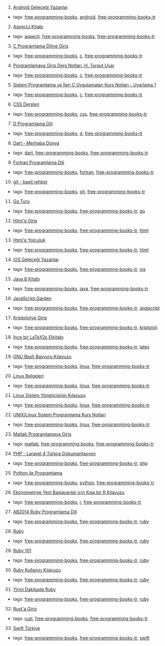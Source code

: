 1. [Android Geleceği Yazanlar](https://gelecegiyazanlar.turkcell.com.tr/konu/android)
  * tags: [free-programming-books](tags/free-programming-books.md), [android](tags/android.md), [free-programming-books-tr](tags/free-programming-books-tr.md)
2. [AspectJ Kitabı](http://kodcu.com/aspectj-ebook/)
  * tags: [aspectj](tags/aspectj.md), [free-programming-books](tags/free-programming-books.md), [free-programming-books-tr](tags/free-programming-books-tr.md)
3. [C Programlama Diline Giriş](http://www1.gantep.edu.tr/~bingul/c/index.php)
  * tags: [free-programming-books](tags/free-programming-books.md), [c](tags/c.md), [free-programming-books-tr](tags/free-programming-books-tr.md)
4. [Programlamaya Giriş Ders Notları, H. Turgut Uyar](http://web.itu.edu.tr/uyar/programlama/)
  * tags: [free-programming-books](tags/free-programming-books.md), [c](tags/c.md), [free-programming-books-tr](tags/free-programming-books-tr.md)
5. [Sistem Programlama ve İleri C Uygulamaları Kurs Notları - Uyarlama 1](http://www.kaanaslan.com/resource/course_note/download_file.php?file_id=16)
  * tags: [free-programming-books](tags/free-programming-books.md), [c](tags/c.md), [free-programming-books-tr](tags/free-programming-books-tr.md)
6. [CSS Dersleri](http://fatihhayrioglu.com/css-dersleri/)
  * tags: [free-programming-books](tags/free-programming-books.md), [css](tags/css.md), [free-programming-books-tr](tags/free-programming-books-tr.md)
7. [D Programlama Dili](http://ddili.org/ders/d/D_Programlama_Dili.pdf)
  * tags: [free-programming-books](tags/free-programming-books.md), [d](tags/d.md), [free-programming-books-tr](tags/free-programming-books-tr.md)
8. [Dart - Merhaba Dünya](http://dartogreniyorum.blogspot.com.tr/2013/03/yeniden-dart.html?view=sidebar)
  * tags: [dart](tags/dart.md), [free-programming-books](tags/free-programming-books.md), [free-programming-books-tr](tags/free-programming-books-tr.md)
9. [Fortran Programlama Dili](http://www1.gantep.edu.tr/~bingul/f95/index.php)
  * tags: [free-programming-books](tags/free-programming-books.md), [fortran](tags/fortran.md), [free-programming-books-tr](tags/free-programming-books-tr.md)
10. [git - basit rehber](http://rogerdudler.github.io/git-guide/index.tr.html)
  * tags: [free-programming-books](tags/free-programming-books.md), [git](tags/git.md), [free-programming-books-tr](tags/free-programming-books-tr.md)
11. [Go Turu](https://go-tour-turkish.appspot.com/welcome/1)
  * tags: [free-programming-books](tags/free-programming-books.md), [free-programming-books-tr](tags/free-programming-books-tr.md), [go](tags/go.md)
12. [Html'e Giriş](http://www.htmldersleri.org)
  * tags: [free-programming-books](tags/free-programming-books.md), [free-programming-books-tr](tags/free-programming-books-tr.md), [html](tags/html.md)
13. [Html'e Yolculuk](https://github.com/paufsc/journey-to-html)
  * tags: [free-programming-books](tags/free-programming-books.md), [free-programming-books-tr](tags/free-programming-books-tr.md), [html](tags/html.md)
14. [iOS Geleceği Yazanlar](https://gelecegiyazanlar.turkcell.com.tr/konu/ios)
  * tags: [free-programming-books](tags/free-programming-books.md), [free-programming-books-tr](tags/free-programming-books-tr.md), [ios](tags/ios.md)
15. [Java 8 Kitabı](http://kodcu.com/java-8-ebook/)
  * tags: [free-programming-books](tags/free-programming-books.md), [java](tags/java.md), [free-programming-books-tr](tags/free-programming-books-tr.md)
16. [JavaScript Garden](http://bonsaiden.github.io/JavaScript-Garden/tr)
  * tags: [free-programming-books](tags/free-programming-books.md), [free-programming-books-tr](tags/free-programming-books-tr.md), [javascript](tags/javascript.md)
17. [Kriptolojiye Giris](http://iam.metu.edu.tr/sites/iam.metu.edu.tr/files/UYGULAMALI%20MATEMAT_Kriptolojiye%20giris%20ders%20notlar%C4%B1.pdf)
  * tags: [free-programming-books](tags/free-programming-books.md), [free-programming-books-tr](tags/free-programming-books-tr.md), [kriptoloji](tags/kriptoloji.md)
18. [İnce bir LaTeX2ε Elkitabı](http://www.ctan.org/tex-archive/info/lshort/turkish)
  * tags: [free-programming-books](tags/free-programming-books.md), [free-programming-books-tr](tags/free-programming-books-tr.md), [latex](tags/latex.md)
19. [GNU Bash Başvuru Kılavuzu](http://belgeler.org/bashref/bashref.html)
  * tags: [free-programming-books](tags/free-programming-books.md), [linux](tags/linux.md), [free-programming-books-tr](tags/free-programming-books-tr.md)
20. [Linux Belgeleri](http://belgeler.org/howto/howtos.html)
  * tags: [free-programming-books](tags/free-programming-books.md), [linux](tags/linux.md), [free-programming-books-tr](tags/free-programming-books-tr.md)
21. [Linux Sistem Yöneticisinin Kılavuzu](http://belgeler.org/sag/sag.html)
  * tags: [free-programming-books](tags/free-programming-books.md), [linux](tags/linux.md), [free-programming-books-tr](tags/free-programming-books-tr.md)
22. [UNIX/Linux Sistem Programlama Kurs Notları](http://www.kaanaslan.com/resource/course_note/course_note.php)
  * tags: [free-programming-books](tags/free-programming-books.md), [linux](tags/linux.md), [free-programming-books-tr](tags/free-programming-books-tr.md)
23. [Matlab Programlamaya Giris](http://ismailari.com/blog/matlab-programlamaya-giris/)
  * tags: [matlab](tags/matlab.md), [free-programming-books](tags/free-programming-books.md), [free-programming-books-tr](tags/free-programming-books-tr.md)
24. [PHP - Laravel 4 Türkçe Dokumantasyon](https://leanpub.com/laravel4-tr)
  * tags: [free-programming-books](tags/free-programming-books.md), [free-programming-books-tr](tags/free-programming-books-tr.md), [php](tags/php.md)
25. [Python ile Programlama](http://belgeler.istihza.com/py3/)
  * tags: [free-programming-books](tags/free-programming-books.md), [python](tags/python.md), [free-programming-books-tr](tags/free-programming-books-tr.md)
26. [Ekonometriye Yeni Başlayanlar için Kısa bir R Kılavuzu](https://github.com/emraher/eybkbrk)
  * tags: [free-programming-books](tags/free-programming-books.md), [r](tags/r.md), [free-programming-books-tr](tags/free-programming-books-tr.md)
27. [AB2014 Ruby Programlama Dili](https://github.com/leylaKapi/AB2014-Ruby-Programlama-Dili/blob/master/Ruby_AB2014.md)
  * tags: [free-programming-books](tags/free-programming-books.md), [free-programming-books-tr](tags/free-programming-books-tr.md), [ruby](tags/ruby.md)
28. [Ruby](https://www.ruby-lang.org/tr/)
  * tags: [free-programming-books](tags/free-programming-books.md), [free-programming-books-tr](tags/free-programming-books-tr.md), [ruby](tags/ruby.md)
29. [Ruby 101](https://www.gitbook.com/book/vigo/ruby-101/details)
  * tags: [free-programming-books](tags/free-programming-books.md), [free-programming-books-tr](tags/free-programming-books-tr.md), [ruby](tags/ruby.md)
30. [Ruby Kullanıcı Kılavuzu](http://www.belgeler.org/uygulamalar/ruby/ruby-ug.html)
  * tags: [free-programming-books](tags/free-programming-books.md), [free-programming-books-tr](tags/free-programming-books-tr.md), [ruby](tags/ruby.md)
31. [Yirmi Dakikada Ruby](https://www.ruby-lang.org/tr/documentation/quickstart/)
  * tags: [free-programming-books](tags/free-programming-books.md), [free-programming-books-tr](tags/free-programming-books-tr.md), [ruby](tags/ruby.md)
32. [Rust'a Giriş](http://bit.ly/rustagiris)
  * tags: [rust](tags/rust.md), [free-programming-books](tags/free-programming-books.md), [free-programming-books-tr](tags/free-programming-books-tr.md)
33. [Swift Türkiye](http://www.swiftturkiye.org)
  * tags: [free-programming-books](tags/free-programming-books.md), [free-programming-books-tr](tags/free-programming-books-tr.md), [swift](tags/swift.md)
